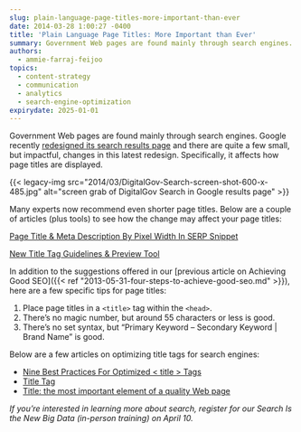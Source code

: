 ```yaml
---
slug: plain-language-page-titles-more-important-than-ever
date: 2014-03-28 1:00:27 -0400
title: 'Plain Language Page Titles: More Important than Ever'
summary: Government Web pages are found mainly through search engines. Google recently redesigned its search results page and there are quite a few small, but impactful, changes in this latest redesign. Specifically, it affects how page titles are displayed. Many experts now recommend even
authors:
  - ammie-farraj-feijoo
topics:
  - content-strategy
  - communication
  - analytics
  - search-engine-optimization
expirydate: 2025-01-01
---
```


Government Web pages are found mainly through search engines. Google recently [redesigned its search results page](http://www.fastcodesign.com/3027704/how-googles-redesigned-search-results-augur-a-more-beautiful-web) and there are quite a few small, but impactful, changes in this latest redesign. Specifically, it affects how page titles are displayed. 

{{< legacy-img src="2014/03/DigitalGov-Search-screen-shot-600-x-485.jpg" alt="screen grab of DigitalGov Search in Google results page" >}}

Many experts now recommend even shorter page titles. Below are a couple of articles (plus tools) to see how the change may affect your page titles:

[Page Title & Meta Description By Pixel Width In SERP Snippet](http://www.screamingfrog.co.uk/page-title-meta-description-lengths-by-pixel-width/)

[New Title Tag Guidelines & Preview Tool](http://moz.com/blog/new-title-tag-guidelines-preview-tool)

In addition to the suggestions offered in our [previous article on Achieving Good SEO]({{< ref "2013-05-31-four-steps-to-achieve-good-seo.md" >}}), here are a few specific tips for page titles:

1. Place page titles in a <code>&lt;title&gt;</code> tag within the <code>&lt;head&gt;</code>. 
2. There’s no magic number, but around 55 characters or less is good. 
3. There’s no set syntax, but &#8220;Primary Keyword &#8211; Secondary Keyword | Brand Name&#8221; is good.

Below are a few articles on optimizing title tags for search engines: 

* <a href="http://searchengineland.com/nine-best-practices-for-optimized-title-tags-111979">Nine Best Practices For Optimized < title > Tags</a>
* <a href="http://moz.com/learn/seo/title-tag">Title Tag</a>
* <a href="http://www.w3.org/QA/Tips/good-titles">Title: the most important element of a quality Web page</a> 

_If you’re interested in learning more about search, register for our Search Is the New Big Data (in-person training) on April 10._ 

